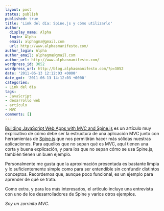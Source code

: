 ```yaml
---
layout: post
status: publish
published: true
title: 'Link del día: Spine.js y cómo utilizarlo'
author:
  display_name: Alpha
  login: Alpha
  email: alphagma@gmail.com
  url: http://www.alphasmanifesto.com/
author_login: Alpha
author_email: alphagma@gmail.com
author_url: http://www.alphasmanifesto.com/
wordpress_id: 3052
wordpress_url: http://blog.alphasmanifesto.com/?p=3052
date: '2011-06-13 12:12:03 +0000'
date_gmt: '2011-06-13 14:12:03 +0000'
categories:
- Link del día
tags:
- JavaScript
- desarrollo web
- artículo
- MVC
comments: []
---
```


<a href="http://addyosmani.com/blog/building-apps-spinejs/">Building JavaScript Web Apps with MVC and Spine.js</a> es un artículo muy explicativo de cómo debe ser la estructura de una aplicación MVC junto con herramientas de <a href="http://maccman.github.com/spine/">Spine.js</a> que nos permitirán hacer más sólidas nuestras aplicaciones. Para aquellos que no sepan qué es MVC, aquí tienen una corta y buena explicación, y para los que no sepan cómo se usa Spine.js, también tienen un buen ejemplo.

Personalmente me gusta que la aproximación presentada es bastante limpia y lo suficientemente simple como para ser entendible sin confundir distintos conceptos. Recordemos que, aunque poco funcional, es un ejemplo para aprender de qué se trata.

Como extra, y para los más interesados, el artículo incluye una entrevista con uno de los desarrolladores de Spine y varios otros ejemplos.

_Soy un zorrinito MVC._
